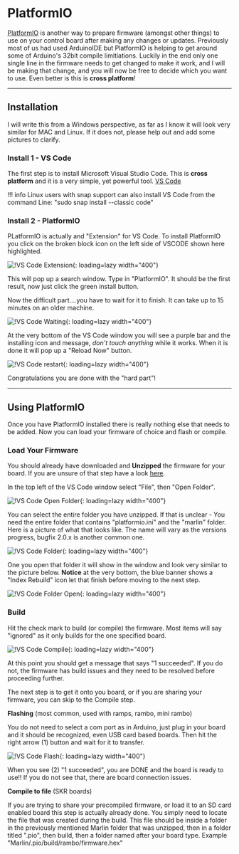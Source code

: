 # PlatformIO

[PlatformIO](https://platformio.org/) is another way to prepare firmware (amongst other things) to use on your control board after making any changes or updates. Previously most of us had used ArduinoIDE but PlatformIO is helping to get around some of Arduino's 32bit compile limitiations. Luckily in the end only one single line in the firmware needs to get changed to make it work, and I will be making that change, and you will now be free to decide which you want to use. Even better is this is **cross platform**!

---

## Installation

I will write this from a Windows perspective, as far as I know it will look very similar for MAC and Linux. If it does not, please help out and add some pictures to clarify.

### Install 1 - VS Code

The first step is to install Microsoft Visual Studio Code. This is **cross platform** and it is a very simple, yet powerful tool. [VS Code](https://code.visualstudio.com/)

!!! info
    Linux users with snap support can also install VS Code from the command Line: "sudo snap install --classic code"  


### Install 2 - PlatformIO

PLatformIO is actually and "Extension" for VS Code. To install PlatformIO you click on the broken block icon on the left side of VSCODE shown here highlighted.

![!VS Code Extension](../img/old/2019/12/Extension.jpg){: loading=lazy width="400"}

This will pop up a search window. Type in "PlatformIO". It should be the first result, now just click the green install button.

Now the difficult part....you have to wait for it to finish. It can take up to 15 minutes on an older machine.

![!VS Code Waiting](../img/old/2019/12/Still_installing.jpg){: loading=lazy width="400"}

At the very bottom of the VS Code window you will see a purple bar and the installing icon and message, *don't touch anything* while it works. When it is done it will pop up a "Reload Now" button.

![!VS Code restart](../img/old/2019/12/restart.jpg){: loading=lazy width="400"}

Congratulations you are done with the "hard part"!

---

## Using PlatformIO

Once you have PlatformIO installed there is really nothing else that needs to be added. Now you can load your firmware of choice and flash or compile.

### Load Your Firmware

You should already have downloaded and **Unzipped** the firmware for your board. If you are unsure of that step have a look [here](../electronics/marlin-firmware.md).

In the top left of the VS Code window select "File", then "Open Folder".

![!VS Code Open Folder](../img/old/2019/12/open-folder.png){: loading=lazy width="400"}

You can select the entire folder you have unzipped. If that is unclear - You need the entire folder that contains "platformio.ini" and the "marlin" folder. Here is a picture of what that looks like. The name will vary as the versions progress, bugfix 2.0.x is another common one.

![!VS Code Folder](../img/old/2019/12/folder-selected.jpg){: loading=lazy width="400"}

One you open that folder it will show in the window and look very similar to the picture below. **Notice** at the very bottom, the blue banner shows a "Index Rebuild" icon let that finish before moving to the next step.

![!VS Code Folder Open](../img/old/2019/12/folder-open.jpg){: loading=lazy width="400"}

### Build

Hit the check mark to build (or compile) the firmware. Most items will say "ignored" as it only builds for the one specified board.

![!VS Code Compile](../img/old/2019/12/build.png){: loading=lazy width="400"}

At this point you should get a message that says "1 succeeded". If you do not, the firmware has build issues and they need to be resolved before proceeding further.

The next step is to get it onto you board, or if you are sharing your firmware, you can skip to the Compile step.

**Flashing** (most common, used with ramps, rambo, mini rambo)

You do not need to select a com port as in Arduino, just plug in your board and it should be recognized, even USB card based boards. Then hit the right arrow (1) button and wait for it to transfer.

![!VS Code Flash](../img/old/2019/12/uploaded_done.png){: loading=lazy width="400"}

When you see (2) "1 succeeded", you are DONE and the board is ready to use!! If you do not see that, there are board connection issues.


**Compile to file** (SKR boards)

If you are trying to share your precompiled firmware, or load it to an SD card enabled board this step is actually already done. You simply need to locate the file that was created during the build. This file should be inside a folder in the previously mentioned Marlin folder that was unzipped, then in a folder titled ".pio", then build, then a folder named after your board type. Example "Marlin/.pio/build/rambo/firmware.hex"
